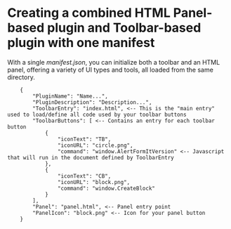 # Creating a combined HTML Panel-based plugin and Toolbar-based plugin with one manifest

With a single _manifest.json_, you can initialize both a toolbar and an HTML panel, offering a variety of UI types and tools, all loaded from the same directory.

```
    {
        "PluginName": "Name...",
        "PluginDescription": "Description...",
        "ToolbarEntry": "index.html", <-- This is the "main entry" used to load/define all code used by your toolbar buttons
        "ToolbarButtons": [ <-- Contains an entry for each toolbar button
            {
                "iconText": "TB",
                "iconURL": "circle.png",
                "command": "window.AlertFormItVersion" <-- Javascript that will run in the document defined by ToolbarEntry
            },
            {
                "iconText": "CB",
                "iconURL": "block.png",
                "command": "window.CreateBlock"
            }
        ],
        "Panel": "panel.html", <-- Panel entry point
        "PanelIcon": "block.png" <-- Icon for your panel button
    }
        
```
